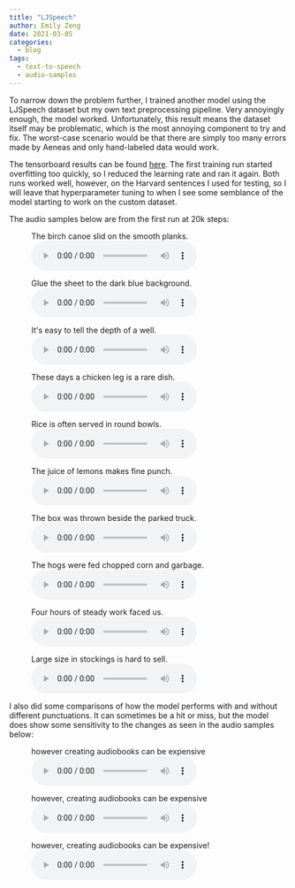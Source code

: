 ```yaml
---
title: "LJSpeech"
author: Emily Zeng
date: 2021-03-05
categories:
  - blog
tags:
  - text-to-speech
  - audio-samples
---
```


To narrow down the problem further, I trained another model using the LJSpeech dataset but my own text preprocessing pipeline. Very annoyingly enough, the model worked. Unfortunately, this result means the dataset itself may be problematic, which is the most annoying component to try and fix. The worst-case scenario would be that there are simply too many errors made by Aeneas and only hand-labeled data would work.

The tensorboard results can be found [here](https://tensorboard.dev/experiment/M5I3o7qaQAGq47QhOc9TBg/#scalars). The first training run started overfitting too quickly, so I reduced the learning rate and ran it again. Both runs worked well, however, on the Harvard sentences I used for testing, so I will leave that hyperparameter tuning to when I see some semblance of the model starting to work on the custom dataset.

The audio samples below are from the first run at 20k steps:

<figure>
  <figcaption>The birch canoe slid on the smooth planks.</figcaption>
  <audio
      controls
      src="/assets/audio/LJSpeech/0.wav">
        Your browser does not support the
        <code>audio</code> element.
  </audio>
</figure>

<figure>
  <figcaption>Glue the sheet to the dark blue background.</figcaption>
  <audio
      controls
      src="/assets/audio/LJSpeech/1.wav">
          Your browser does not support the
          <code>audio</code> element.
  </audio>
</figure>

<figure>
  <figcaption>It's easy to tell the depth of a well.</figcaption>
  <audio
      controls
      src="/assets/audio/LJSpeech/2.wav">
          Your browser does not support the
          <code>audio</code> element.
  </audio>
</figure>

<figure>
  <figcaption>These days a chicken leg is a rare dish.</figcaption>
  <audio
      controls
      src="/assets/audio/LJSpeech/3.wav">
          Your browser does not support the
          <code>audio</code> element.
  </audio>
</figure>

<figure>
  <figcaption>Rice is often served in round bowls.</figcaption>
  <audio
      controls
      src="/assets/audio/LJSpeech/4.wav">
          Your browser does not support the
          <code>audio</code> element.
  </audio>
</figure>

<figure>
  <figcaption>The juice of lemons makes fine punch.</figcaption>
  <audio
      controls
      src="/assets/audio/LJSpeech/5.wav">
          Your browser does not support the
          <code>audio</code> element.
  </audio>
</figure>

<figure>
  <figcaption>The box was thrown beside the parked truck.</figcaption>
  <audio
      controls
      src="/assets/audio/LJSpeech/6.wav">
          Your browser does not support the
          <code>audio</code> element.
  </audio>
</figure>

<figure>
  <figcaption>The hogs were fed chopped corn and garbage.</figcaption>
  <audio
      controls
      src="/assets/audio/LJSpeech/7.wav">
          Your browser does not support the
          <code>audio</code> element.
  </audio>
</figure>

<figure>
  <figcaption>Four hours of steady work faced us.</figcaption>
  <audio
      controls
      src="/assets/audio/LJSpeech/8.wav">
          Your browser does not support the
          <code>audio</code> element.
  </audio>
</figure>

<figure>
  <figcaption>Large size in stockings is hard to sell.</figcaption>
  <audio
      controls
      src="/assets/audio/LJSpeech/9.wav">
          Your browser does not support the
          <code>audio</code> element.
  </audio>
</figure>

I also did some comparisons of how the model performs with and without different punctuations. It can sometimes be a hit or miss, but the model does show some sensitivity to the changes as seen in the audio samples below:


<figure>
  <figcaption>however creating audiobooks can be expensive</figcaption>
  <audio
      controls
      src="/assets/audio/LJSpeech/100.wav">
          Your browser does not support the
          <code>audio</code> element.
  </audio>
</figure>
<figure>
  <figcaption>however, creating audiobooks can be expensive</figcaption>
  <audio
      controls
      src="/assets/audio/LJSpeech/101.wav">
          Your browser does not support the
          <code>audio</code> element.
  </audio>
</figure>
<figure>
  <figcaption>however, creating audiobooks can be expensive!</figcaption>
  <audio
      controls
      src="/assets/audio/LJSpeech/102.wav">
          Your browser does not support the
          <code>audio</code> element.
  </audio>
</figure>